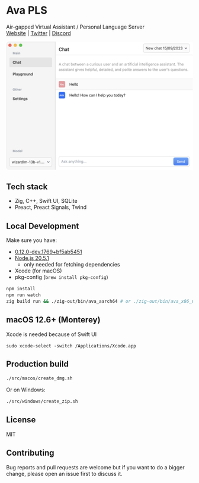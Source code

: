 # Ava PLS

Air-gapped Virtual Assistant / Personal Language Server\
[Website](https://avapls.com) | [Twitter](https://twitter.com/cztomsik) | [Discord](https://discord.gg/C47qUJPkkf)

![Screenshot](./website/screenshot.png)

## Tech stack

- Zig, C++, Swift UI, SQLite
- Preact, Preact Signals, Twind

## Local Development

Make sure you have:

- [0.12.0-dev.1769+bf5ab5451](https://ziglang.org/download/)
- [Node.js 20.5.1](https://nodejs.org/)
  - only needed for fetching dependencies
- Xcode (for macOS)
- pkg-config (`brew install pkg-config`)

```bash
npm install
npm run watch
zig build run && ./zig-out/bin/ava_aarch64 # or ./zig-out/bin/ava_x86_64
```

## macOS 12.6+ (Monterey)

Xcode is needed because of Swift UI

```
sudo xcode-select -switch /Applications/Xcode.app
```

## Production build

```bash
./src/macos/create_dmg.sh
```

Or on Windows:

```bash
./src/windows/create_zip.sh
```

## License

MIT

## Contributing

Bug reports and pull requests are welcome but if you want to do a bigger change, please open an issue first to discuss it.
